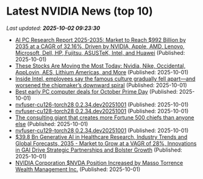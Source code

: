 # Latest NVIDIA News (top 10)
_Last updated: **2025-10-02 09:23:30**_

- [AI PC Research Report 2025-2035: Market to Reach $992 Billion by 2035 at a CAGR of 32.16%, Driven by NVIDIA, Apple, AMD, Lenovo, Microsoft, Dell, HP, Fujitsu, ASUSTeK, Intel, and Huawei](https://www.globenewswire.com/news-release/2025/10/01/3159281/28124/en/AI-PC-Research-Report-2025-2035-Market-to-Reach-992-Billion-by-2035-at-a-CAGR-of-32-16-Driven-by-NVIDIA-Apple-AMD-Lenovo-Microsoft-Dell-HP-Fujitsu-ASUSTeK-Intel-and-Huawei.html) (Published: 2025-10-01)
- [These Stocks Are Moving the Most Today: Nvidia, Nike, Occidental, AppLovin, AES, Lithium Americas, and More](https://biztoc.com/x/ba54d0b7a30acb3f) (Published: 2025-10-01)
- [Inside Intel, employees say the famous culture gradually fell apart—and worsened the chipmaker’s downward spiral](https://fortune.com/2025/10/01/intel-company-culture-changes-grove-tan-nvidia/) (Published: 2025-10-01)
- [Best early PC computer deals for October Prime Day](https://www.pcworld.com/article/2832644/best-pc-computer-october-prime-day-early-deals.html) (Published: 2025-10-01)
- [nvfuser-cu126-torch28 0.2.34.dev20251001](https://pypi.org/project/nvfuser-cu126-torch28/0.2.34.dev20251001/) (Published: 2025-10-01)
- [nvfuser-cu128-torch28 0.2.34.dev20251001](https://pypi.org/project/nvfuser-cu128-torch28/0.2.34.dev20251001/) (Published: 2025-10-01)
- [The consulting giant that creates more Fortune 500 chiefs than anyone else](https://fortune.com/2025/10/01/mckinsey-creates-more-fortune-500-ceos-than-anyone-else/) (Published: 2025-10-01)
- [nvfuser-cu129-torch28 0.2.34.dev20251001](https://pypi.org/project/nvfuser-cu129-torch28/0.2.34.dev20251001/) (Published: 2025-10-01)
- [$39.8 Bn Generative AI in Healthcare Research, Industry Trends and Global Forecasts, 2035 - Market to Grow at a VAGR of 28%, Innovations in GAI Drive Strategic Partnerships and Bolster Growth](https://www.globenewswire.com/news-release/2025/10/01/3159268/28124/en/39-8-Bn-Generative-AI-in-Healthcare-Research-Industry-Trends-and-Global-Forecasts-2035-Market-to-Grow-at-a-VAGR-of-28-Innovations-in-GAI-Drive-Strategic-Partnerships-and-Bolster-Gr.html) (Published: 2025-10-01)
- [NVIDIA Corporation $NVDA Position Increased by Masso Torrence Wealth Management Inc.](https://www.etfdailynews.com/2025/10/01/nvidia-corporation-nvda-position-increased-by-masso-torrence-wealth-management-inc/) (Published: 2025-10-01)
